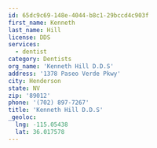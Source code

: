 ```yaml
---
id: 65dc9c69-148e-4044-b8c1-29bccd4c903f
first_name: Kenneth
last_name: Hill
license: DDS
services:
  - dentist
category: Dentists
org_name: 'Kenneth Hill D.D.S'
address: '1378 Paseo Verde Pkwy'
city: Henderson
state: NV
zip: '89012'
phone: '(702) 897-7267'
title: 'Kenneth Hill D.D.S'
_geoloc:
  lng: -115.05438
  lat: 36.017578
---
```

